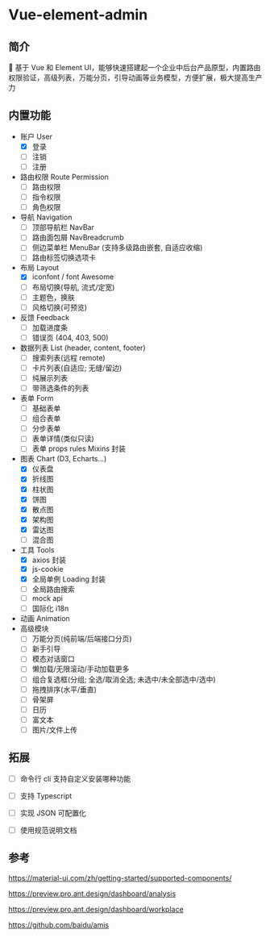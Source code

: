 # Vue-element-admin

## 简介

🌈 基于 Vue 和 Element UI，能够快速搭建起一个企业中后台产品原型，内置路由权限验证，高级列表，万能分页，引导动画等业务模型，方便扩展，极大提高生产力

## 内置功能

* 账户 User
  * [x] 登录
  * [ ] 注销
  * [ ] 注册
* 路由权限 Route Permission
  * [ ] 路由权限
  * [ ] 指令权限
  * [ ] 角色权限
* 导航 Navigation
  * [ ] 顶部导航栏 NavBar
  * [ ] 路由面包屑 NavBreadcrumb
  * [ ] 侧边菜单栏 MenuBar (支持多级路由嵌套, 自适应收缩)
  * [ ] 路由标签切换选项卡
* 布局 Layout
  * [x] iconfont / font Awesome
  * [ ] 布局切换(导航, 流式/定宽)
  * [ ] 主题色，换肤
  * [ ] 风格切换(可预览)
* 反馈 Feedback
  * [ ] 加载进度条
  * [ ] 错误页 (404, 403, 500)
* 数据列表 List (header, content, footer)
  * [ ] 搜索列表(远程 remote)
  * [ ] 卡片列表(自适应; 无缝/留边)
  * [ ] 纯展示列表
  * [ ] 带筛选条件的列表
* 表单 Form
  * [ ] 基础表单
  * [ ] 组合表单
  * [ ] 分步表单
  * [ ] 表单详情(类似只读)
  * [ ] 表单 props rules Mixins 封装
* 图表 Chart (D3, Echarts...)
  * [x] 仪表盘
  * [x] 折线图
  * [x] 柱状图
  * [x] 饼图
  * [x] 散点图
  * [x] 架构图
  * [x] 雷达图
  * [ ] 混合图
* 工具 Tools
  * [x] axios 封装
  * [x] js-cookie
  * [x] 全局单例 Loading 封装
  * [ ] 全局路由搜索
  * [ ] mock api
  * [ ] 国际化 i18n
* 动画 Animation
* 高级模块
  * [ ] 万能分页(纯前端/后端接口分页)
  * [ ] 新手引导
  * [ ] 模态对话窗口
  * [ ] 懒加载/无限滚动/手动加载更多
  * [ ] 组合复选框(分组; 全选/取消全选; 未选中/未全部选中/选中)
  * [ ] 拖拽排序(水平/垂直)
  * [ ] 骨架屏
  * [ ] 日历
  * [ ] 富文本
  * [ ] 图片/文件上传

## 拓展
  * [ ] 命令行 cli 支持自定义安装哪种功能
  * [ ] 支持 Typescript
  * [ ] 实现 JSON 可配置化
  * [ ] 使用规范说明文档



## 参考

https://material-ui.com/zh/getting-started/supported-components/

https://preview.pro.ant.design/dashboard/analysis

https://preview.pro.ant.design/dashboard/workplace

https://github.com/baidu/amis